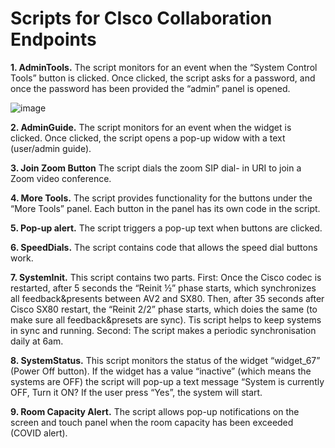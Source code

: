 <h1>Scripts for CIsco Collaboration Endpoints</h1>

**1.	AdminTools.** The script monitors for an event when the “System Control Tools” button is clicked. Once clicked, the script asks for a password, and once the password has been provided the “admin” panel is opened.

![image](https://user-images.githubusercontent.com/45620101/111865190-9aba9f00-8976-11eb-9097-bdec423e9815.png)
 
**2.	AdminGuide.** The script monitors for an event when the widget is clicked. Once clicked, the script opens a pop-up widow with a text (user/admin guide).

**3.	Join Zoom Button** The script dials the zoom SIP dial- in URI to join a Zoom video conference.

**4.	More Tools.** The script provides functionality for the buttons under the “More Tools” panel. Each button in the panel has its own code in the script.
 
**5.	Pop-up alert.** The script triggers a pop-up text when buttons are clicked.
 
**6.	SpeedDials.** The script contains code that allows the speed dial buttons work.
 
**7.	SystemInit.** This script contains two parts.  First:  Once the Cisco codec is restarted, after 5 seconds the “Reinit ½” phase starts, which synchronizes all feedback&presents between AV2 and SX80. Then, after 35 seconds after Cisco SX80 restart, the “Reinit 2/2” phase starts, which doies the same (to make sure all feedback&presets are sync). Tis script helps to keep systems in sync and running. Second: The script makes a periodic synchronisation daily at 6am.

**8.	SystemStatus.** This script monitors the status of the widget “widget_67” (Power Off button). If the widget has a value “inactive” (which means the systems are OFF) the script will pop-up a text message “System is currently OFF, Turn it ON? If the user press “Yes”, the system will start.
 
**9.	Room Capacity Alert.** The script allows pop-up notifications on the screen and touch panel when the room capacity has been exceeded (COVID alert).

